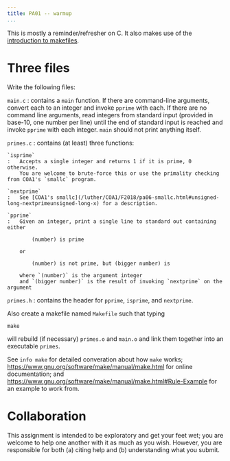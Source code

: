 ```yaml
---
title: PA01 -- warmup
...
```


This is mostly a reminder/refresher on C.
It also makes use of the [introduction to makefiles](make.html).

# Three files

Write the following files:

`main.c`
:   contains a `main` function.
    If there are command-line arguments,
    convert each to an integer and invoke `pprime` with each.
    If there are no command line arguments,
    read integers from standard input (provided in base-10, one number per line)
    until the end of standard input is reached
    and invoke `pprime` with each integer.
    `main` should not print anything itself.

`primes.c`
:   contains (at least) three functions:

    `isprime`
    :   Accepts a single integer and returns 1 if it is prime, 0 otherwise.
        You are welcome to brute-force this or use the primality checking from COA1's `smallc` program.
    
    `nextprime`
    :   See [COA1's smallc](/luther/COA1/F2018/pa06-smallc.html#unsigned-long-nextprimeunsigned-long-x) for a description.
    
    `pprime`
    :   Given an integer, print a single line to standard out containing either
    
            (number) is prime
        
        or
        
            (number) is not prime, but (bigger number) is
        
        where `(number)` is the argument integer
        and `(bigger number)` is the result of invoking `nextprime` on the argument

`primes.h`
:   contains the header for `pprime`, `isprime`, and `nextprime`.

Also create a makefile named `Makefile` such that typing

    make

will rebuild (if necessary) `primes.o` and `main.o` and link them together into an executable `primes`.

See `info make` for detailed converation about how `make` works;
<https://www.gnu.org/software/make/manual/make.html> for online documentation;
and <https://www.gnu.org/software/make/manual/make.html#Rule-Example> for an example to work from.

# Collaboration

This assignment is intended to be exploratory and get your feet wet;
you are welcome to help one another with it as much as you wish.
However, you are responsible for both (a) citing help and (b) understanding what you submit.

